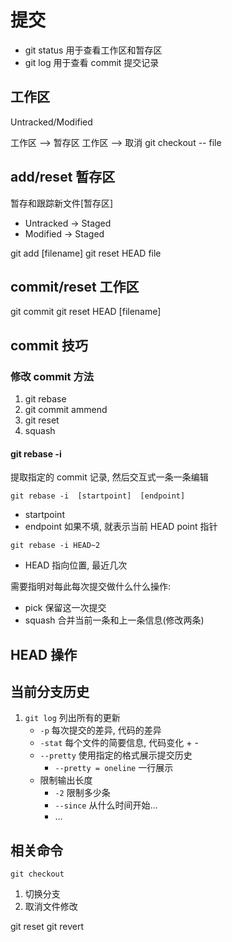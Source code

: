 # 提交

- git status 用于查看工作区和暂存区
- git log 用于查看 commit 提交记录

## 工作区

Untracked/Modified

工作区 --> 暂存区
工作区 --> 取消 git checkout -- file

## add/reset 暂存区

暂存和跟踪新文件[暂存区]

- Untracked -> Staged
- Modified -> Staged

git add [filename]
git reset HEAD file

## commit/reset 工作区

git commit
git reset HEAD [filename]

## commit 技巧

### 修改 commit 方法

1. git rebase
2. git commit ammend
3. git reset
4. squash

#### git rebase -i

提取指定的 commit 记录, 然后交互式一条一条编辑

`git rebase -i  [startpoint]  [endpoint]`

- startpoint
- endpoint 如果不填, 就表示当前 HEAD point 指针

`git rebase -i HEAD~2`

- HEAD 指向位置, 最近几次

需要指明对每此每次提交做什么什么操作:

- pick 保留这一次提交
- squash 合并当前一条和上一条信息(修改两条)

## HEAD 操作

## 当前分支历史

1. `git log` 列出所有的更新
   - `-p` 每次提交的差异, 代码的差异
   - `-stat` 每个文件的简要信息, 代码变化 + -
   - `--pretty` 使用指定的格式展示提交历史
      + `--pretty = oneline` 一行展示
   - 限制输出长度
      + `-2` 限制多少条
      + `--since` 从什么时间开始...
      + ...

## 相关命令

`git checkout`

1. 切换分支
2. 取消文件修改

git reset
git revert